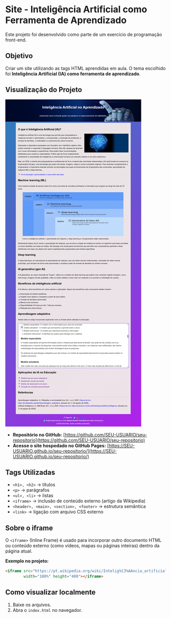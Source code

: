# Site - Inteligência Artificial como Ferramenta de Aprendizado

Este projeto foi desenvolvido como parte de um exercício de programação front-end.

## Objetivo
Criar um site utilizando as tags HTML aprendidas em aula. O tema escolhido foi **Inteligência Artificial (IA) como ferramenta de aprendizado**.

## Visualização do Projeto
![Prévia do site](./assets/screencapture-index-html-2025-08-11.png)

- **Repositório no GitHub:** [https://github.com/SEU-USUARIO/seu-repositorio](https://github.com/SEU-USUARIO/seu-repositorio)  
- **Acesse o site hospedado no GitHub Pages:** [https://SEU-USUARIO.github.io/seu-repositorio/](https://SEU-USUARIO.github.io/seu-repositorio/)

## Tags Utilizadas
- `<h1>, <h2>` → títulos
- `<p>` → parágrafos
- `<ul>, <li>` → listas
- `<iframe>` → inclusão de conteúdo externo (artigo da Wikipedia)
- `<header>, <main>, <section>, <footer>` → estrutura semântica
- `<link>` → ligação com arquivo CSS externo

## Sobre o iframe
O `<iframe>` (Inline Frame) é usado para incorporar outro documento HTML ou conteúdo externo (como vídeos, mapas ou páginas inteiras) dentro da página atual.

**Exemplo no projeto:**
```html
<iframe src="https://pt.wikipedia.org/wiki/Intelig%C3%AAncia_artificial"
        width="100%" height="400"></iframe>
```

## Como visualizar localmente
1. Baixe os arquivos.
2. Abra o `index.html` no navegador.
